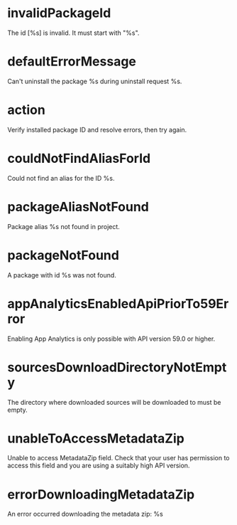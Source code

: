 # invalidPackageId

The id [%s] is invalid. It must start with "%s".

# defaultErrorMessage

Can't uninstall the package %s during uninstall request %s.

# action

Verify installed package ID and resolve errors, then try again.

# couldNotFindAliasForId

Could not find an alias for the ID %s.

# packageAliasNotFound

Package alias %s not found in project.

# packageNotFound

A package with id %s was not found.

# appAnalyticsEnabledApiPriorTo59Error

Enabling App Analytics is only possible with API version 59.0 or higher.

# sourcesDownloadDirectoryNotEmpty

The directory where downloaded sources will be downloaded to must be empty.

# unableToAccessMetadataZip

Unable to access MetadataZip field. Check that your user has permission to access this field and you are using a suitably high API version.

# errorDownloadingMetadataZip

An error occurred downloading the metadata zip: %s
